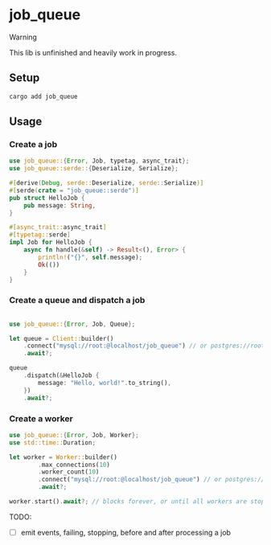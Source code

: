 # job_queue

> [!WARNING]
> This lib is unfinished and heavily work in progress.

## Setup

```bash
cargo add job_queue
```

## Usage

### Create a job

```rust
use job_queue::{Error, Job, typetag, async_trait};
use job_queue::serde::{Deserialize, Serialize};

#[derive(Debug, serde::Deserialize, serde::Serialize)]
#[serde(crate = "job_queue::serde")]
pub struct HelloJob {
    pub message: String,
}

#[async_trait::async_trait]
#[typetag::serde]
impl Job for HelloJob {
    async fn handle(&self) -> Result<(), Error> {
        println!("{}", self.message);
        Ok(())
    }
}
```

### Create a queue and dispatch a job

```rust

use job_queue::{Error, Job, Queue};

let queue = Client::builder()
    .connect("mysql://root:@localhost/job_queue") // or postgres://root:@localhost/job_queue
    .await?;

queue
    .dispatch(&HelloJob {
        message: "Hello, world!".to_string(),
    })
    .await?;
```

### Create a worker

```rust
use job_queue::{Error, Job, Worker};
use std::time::Duration;

let worker = Worker::builder()
        .max_connections(10)
        .worker_count(10)
        .connect("mysql://root:@localhost/job_queue") // or postgres://root:@localhost/job_queue
        .await?;

worker.start().await?; // blocks forever, or until all workers are stopped (crash or ctrl-c)
```

TODO:

- [ ] emit events, failing, stopping, before and after processing a job
